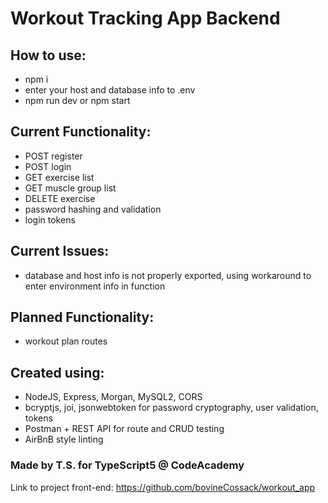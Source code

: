 # Workout Tracking App Backend

## How to use:

- npm i
- enter your host and database info to .env
- npm run dev or npm start

## Current Functionality:

- POST register
- POST login
- GET exercise list
- GET muscle group list
- DELETE exercise
- password hashing and validation
- login tokens

## Current Issues:

- database and host info is not properly exported, using workaround to enter environment info in function

## Planned Functionality:
- workout plan routes

## Created using:

- NodeJS, Express, Morgan, MySQL2, CORS
- bcryptjs, joi, jsonwebtoken for password cryptography, user validation, tokens
- Postman + REST API for route and CRUD testing
- AirBnB style linting
### Made by T.S. for TypeScript5 @ CodeAcademy
Link to project front-end: https://github.com/bovineCossack/workout_app
